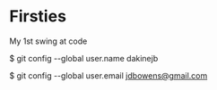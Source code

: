 Firsties
========

My 1st swing at code

$ git config --global user.name dakinejb

$ git config --global user.email jdbowens@gmail.com

